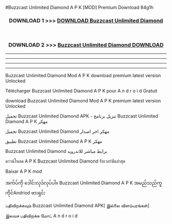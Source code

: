 #Buzzcast Unlimited Diamond  A P K [MOD] Premium Download 84g1h



<div align="center">

<h3>DOWNLOAD 1 >>> <a href="https://teeasianyam.web.app?sq=Buzzcast Unlimited Diamond ">DOWNLOAD Buzzcast Unlimited Diamond  </a></h3><br>

<h3>DOWNLOAD 2 >>> <a href="https://teeasianyam.web.app?sq=Buzzcast Unlimited Diamond  ">Buzzcast Unlimited Diamond   DOWNLOAD </a></h3>

</div>


----------------------------------------------------------

----------------------------------------------------------

----------------------------------------------------------

----------------------------------------------------------


Buzzcast Unlimited Diamond   Mod A P K download premium latest version Unlocked

Télécharger Buzzcast Unlimited Diamond   A P K pour A n d r o i d Gratuit

download Buzzcast Unlimited Diamond   Mod A P K premium latest version Unlocked

تحميل Buzzcast Unlimited Diamond   APK - تنزيل برنامج Buzzcast Unlimited Diamond   A P K مهكر

تحميل Buzzcast Unlimited Diamond   مهكر اخر اصدار

تطبيق Buzzcast Unlimited Diamond   A P K مهكر

Buzzcast Unlimited Diamond   برابط مباشر للاندرويد

ดาวน์โหลด A P K Buzzcast Unlimited Diamond   รับเวอร์ชันล่าสุด

Baixar A P K mod

အက်ပ်ကို ဒေါင်းလုဒ်လုပ်ပါ။ Buzzcast Unlimited Diamond   A P K အမည်သည်ကူကိုင်Andriod ဗားရှင်း

பதிவிறக்கவும் Buzzcast Unlimited Diamond   APK[ இல்லை விளம்பரங்கள்] 
 
இலவச பதிவிறக்க மோட் A n d r o i d



